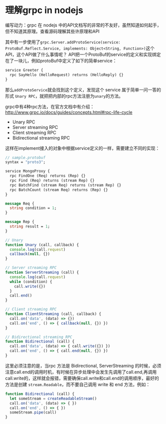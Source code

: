 理解grpc in nodejs
=================

编写动力：grpc 在 nodejs 中的API文档写的非常的不友好，虽然知道如何起手，但不知道其原理。查看源码理解其些许原理和API

其中有一步使用了`grpc.Server.addProtoService(service: ProtoBuf.Reflect.Service, implements: Object<String, Function>)`这个API，这个API做了什么事情呢？
API把一个ProtoBuf的service的定义和实现绑定在了一块儿，例如protoBuf中定义了如下的简单service：
```protobuf
service Greeter {
  rpc SayHello (HelloRequest) returns (HelloReply) {}
}
```
那么`addProtoService`就会找到这个定义，发现这个 service 属于简单一问一答的形式 `Unary RPC`，就把把内部的rpc方法注册为`unary`的方法。

grpc中有4种rpc方法，在官方文档中有介绍：http://www.grpc.io/docs/guides/concepts.html#rpc-life-cycle
- Unary RPC
- Server streaming RPC
- Client streaming RPC
- Bidirectional streaming RPC

这样在implement接入的对象中根据service定义的一样，需要建立不同的实现：

```protobuf
// sample.protobuf
syntax = "proto3";

service MongoProxy {
  rpc FindOne (Req) returns (Rep) {}
  rpc Find (Req) returns (stream Rep) {}
  rpc BatchFind (stream Req) returns (stream Rep) {}
  rpc BatchCount (stream Req) returns (Rep) {}
}

message Req {
  string condition = 1;
}

message Rep {
  string result = 1;
}

```

```js
// Unary
function Unary (call, callback) {
  console.log(call.request)
  callback(null, {})
}

// Server streaming RPC
function ServerStreaming (call) {
  console.log(call.request)
  while (condition) {
    call.write({})
  }
  call.end()
}

// Client streaming RPC
function ClientStreaming (call, callback) {
  call.on('data', (data) => {})
  call.on('end', () => { callback(null, {}) })
}

// Bidirectional streaming RPC
function Bidirectional (call) {
  call.on('data', (data) => { call.write({}) })
  call.on('end', () => { call.end(null, {}) })
}
```

这里必须注意的是，当rpc 方法是 Bidirectional, ServerStreaming 的时候，必须注意call.end的调用时机，有时候在异步处理中会发生先调用了call.end,再调用call.write的，这样就会报错，需要确保call.write和call.end的调用顺序，最好的方法是创建 `stream.Readable`，而不要自己调用 write 和 end 方法，例如：
```js
function Bidirectional (call) {
  let someStream = createReadableStream()
  call.on('data', (data) => { })
  call.on('end', () => { })
  someStream.pipe(call)
}
```